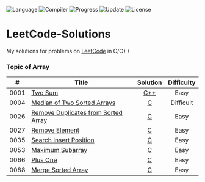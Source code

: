 ![Language](https://img.shields.io/badge/Language-C%2FC%2B%2B-blue)  ![Compiler](https://img.shields.io/badge/Compiler-GCC-green)  ![Progress](https://img.shields.io/badge/Progress-8%2F1255-yellow)  ![Update](https://img.shields.io/badge/Update-Every%20Few%20Days-orange)  ![License](https://img.shields.io/badge/License-MIT-red)

# LeetCode-Solutions
My solutions for problems on [LeetCode](https://leetcode-cn.com/) in C/C++

### Topic of Array
| # | Title | Solution | Difficulty |
|:-:|-------|:--------:|:----------:|
|0001|[Two Sum](https://leetcode-cn.com/problems/two-sum/)                                                          |[C++](./0001_two_sum/solution2.cc)                         |Easy     |
|0004|[Median of Two Sorted Arrays](https://leetcode-cn.com/problems/median-of-two-sorted-arrays/)                  |[C](./0004_median_of_two_sorted_arrays/solution3.c)        |Difficult|
|0026|[Remove Duplicates from Sorted Array](https://leetcode-cn.com/problems/remove-duplicates-from-sorted-array/)  |[C](./0026_remove_duplicates_from_sorted_array/solution1.c)|Easy     |
|0027|[Remove Element](https://leetcode-cn.com/problems/remove-element/)                                            |[C](./0027_remove_element/solution2.c)                     |Easy     |
|0035|[Search Insert Position](https://leetcode-cn.com/problems/search-insert-position/)                            |[C](./0035_search_insert_position/solution2.c)             |Easy     |
|0053|[Maximum Subarray](https://leetcode-cn.com/problems/maximum-subarray/)                                        |[C](./0053_maximum_subarray/solution2.c)                   |Easy     |
|0066|[Plus One](https://leetcode-cn.com/problems/plus-one/)                                                        |[C](./0066_plus_one/solution1.c)                           |Easy     |
|0088|[Merge Sorted Array](https://leetcode-cn.com/problems/merge-sorted-array/)                                    |[C](./0088_merge_sorted_array/solution2.c)                 |Easy     |


